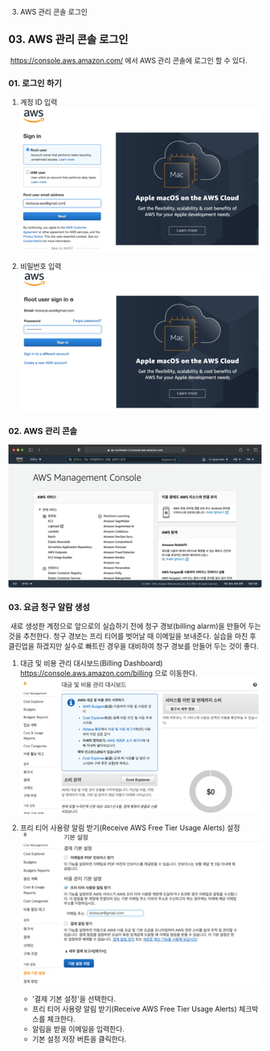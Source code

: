 03. AWS 관리 콘솔 로그인

## 03\. AWS 관리 콘솔 로그인

​ https://console.aws.amazon.com/ 에서 AWS 관리 콘솔에 로그인 할 수 있다.

### 01\. 로그인 하기

1.  계정 ID 입력
    ![1fbcf612969c22652c033ea03a4071af.png](../../_resources/db636f09b7ec45cbbc66c6ef083014bf.png)
    
2.  비밀번호 입력
    ![3c1ca6bad1dbb4fbcf4d1a7f3e01f4eb.png](../../_resources/6b739b651bef4b27813ba6ac1655c5a8.png)
    

### 02\. AWS 관리 콘솔

![](../../_resources/1325522379634e7abc8d4c93c7c3fb0e.png)

### 03\. 요금 청구 알람 생성

​ 새로 생성한 계정으로 앞으로의 실습하기 전에 청구 경보(billing alarm)을 만들어 두는 것을 추천한다. 청구 경보는 프리 티어를 벗어날 때 이메일을 보내준다. 실습을 마친 후 클린업을 하겠지만 실수로 빠트린 경우을 대비하여 청구 경보를 만들어 두는 것이 좋다.

1.  대금 및 비용 관리 대시보드(Billing Dashboard)
    https://console.aws.amazon.com/billing 으로 이동한다.    
    ![dfd1283f4d482a1ee1756b803c2baae2.png](../../_resources/2cc9659df23c41d896bdb3cabbe29113.png)
    
2.  프리 티어 사용량 알림 받기(Receive AWS Free Tier Usage Alerts) 설정
    ![8fa58df2024c1bb75f1fa1f0117bd1c8.png](../../_resources/c897a5564eed42c985452cee252d6ed6.png)
    
    - '결제 기본 설정'을 선택한다.
    - 프리 티어 사용량 알림 받기(Receive AWS Free Tier Usage Alerts) 체크박스를 체크한다.
    - 알림을 받을 이메일을 입력한다.
    - 기본 설정 저장 버튼을 클릭한다.